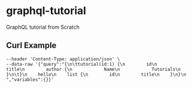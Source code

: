 # graphql-tutorial
GraphQL tutorial from Scratch


## Curl Example
```curl --location --request GET 'http://localhost:8080/graphql' \
--header 'Content-Type: application/json' \
--data-raw '{"query":"{\n\ttutorial(id:1) {\n        id\n        title\n        author {\n            Name\n            Tutorials\n            }\n\t}\n    hello\n    list {\n        id\n        title\n    }\n}\n    ","variables":{}}'
```
